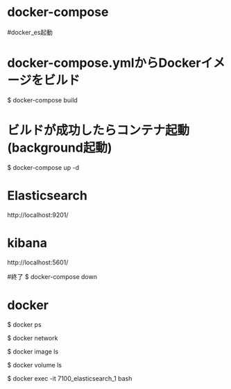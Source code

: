 # docker-compose

#docker_es起動
# docker-compose.ymlからDockerイメージをビルド
$ docker-compose build

# ビルドが成功したらコンテナ起動(background起動)
$ docker-compose up -d

# Elasticsearch
http://localhost:9201/

# kibana
http://localhost:5601/

#終了
$ docker-compose down


# docker

$ docker ps

$ docker network

$ docker image ls

$ docker volume ls

$ docker exec -it 7100_elasticsearch_1 bash

